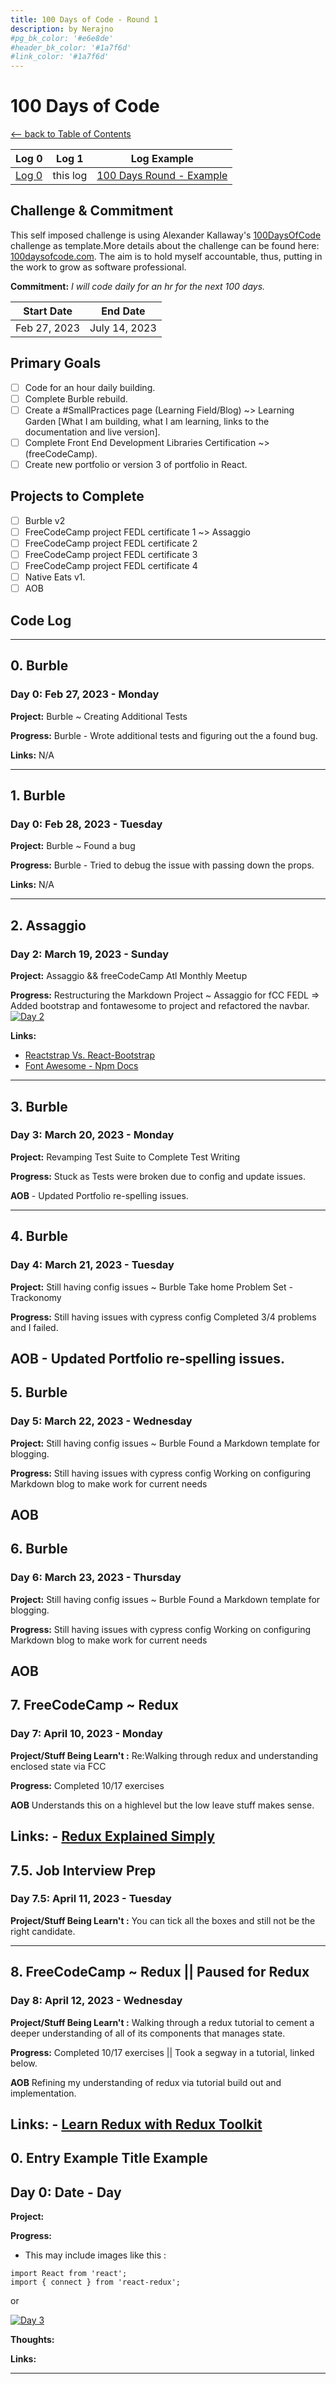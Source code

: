 ```yaml
---
title: 100 Days of Code - Round 1
description: by Nerajno
#pg_bk_color: '#e6e8de'
#header_bk_color: '#1a7f6d'
#link_color: '#1a7f6d'
---
```

<!-- markdownlint-disable MD022 MD024 MD032 MD033 -->

# 100 Days of Code
<p class="toc"><a href="./index.html">&lt;– back to Table of Contents</a></p>

| Log 0 | Log 1 | Log Example |
| --- | --- | --- |
| [Log 0](log0.md) | this log |  [100 Days Round - Example](log8.html) |

## Challenge & Commitment
This self imposed challenge is using Alexander Kallaway's [100DaysOfCode](https://github.com/Kallaway/100-days-of-code "the official repo") challenge as template.More details about the challenge can be found here: [100daysofcode.com](http://100daysofcode.com/ "100daysofcode.com"). The aim is to hold myself accountable, thus, putting in the work to  grow as software professional.

**Commitment:** *I will code daily for an hr for the next 100 days.*

|  Start Date   | End Date     |
| ------------- | ------------ |
| Feb 27, 2023  | July 14, 2023 |

## Primary Goals
- [ ] Code for an hour daily building.
- [ ] Complete Burble rebuild.
- [ ] Create a #SmallPractices page (Learning Field/Blog)  ~> Learning Garden [What I am building, what I am learning, links to the documentation and live version].
- [ ] Complete Front End Development Libraries Certification  ~> (freeCodeCamp).
- [ ] Create new portfolio or version 3 of portfolio in React.

## Projects to Complete
- [ ] Burble v2
- [ ] FreeCodeCamp project FEDL certificate 1 ~> Assaggio 
- [ ] FreeCodeCamp project FEDL certificate 2
- [ ] FreeCodeCamp project FEDL certificate 3
- [ ] FreeCodeCamp project FEDL certificate 4
- [ ] Native Eats v1.
- [ ] AOB

## Code Log

---

## 0. Burble
### Day 0: Feb 27, 2023 - Monday

**Project:** Burble ~ Creating Additional Tests

**Progress:** Burble - Wrote additional tests and figuring out the a found bug.

**Links:** N/A

---

## 1. Burble
### Day 0: Feb 28, 2023 - Tuesday

**Project:** Burble ~ Found a bug

**Progress:** Burble - Tried to debug the issue with passing down the props.

**Links:** N/A

---

## 2. Assaggio 
### Day 2: March 19, 2023 - Sunday

**Project:** Assaggio && freeCodeCamp Atl Monthly Meetup

**Progress:** Restructuring the Markdown Project ~ Assaggio for fCC FEDL
              => Added bootstrap and fontawesome to project and refactored the navbar.
[![Day 2](./assets/images/log1/day2.png)](./assets/log1/day2.png)
  

**Links:** 
- [Reactstrap Vs. React-Bootstrap](https://medium.com/geekculture/reactstrap-vs-react-bootstrap-9bd3250809aa#:~:text=Reactstrap%20is%20a%20library%20of%20React%20components%20that%20provide%20Bootstrap,with%20Bootstrap%20styling%20using%20React.)
- [Font Awesome - Npm Docs](https://fontawesome.com/docs/web/setup/packages)

---

## 3. Burble
### Day 3: March 20, 2023 - Monday

**Project:** Revamping Test Suite to Complete Test Writing

**Progress:** Stuck as Tests were broken due to config and update issues.
  
**AOB** - Updated Portfolio re-spelling issues.

---
## 4. Burble 
### Day 4: March 21, 2023 - Tuesday

**Project:** Still having config issues ~ Burble
             Take home Problem Set - Trackonomy

**Progress:** Still having issues with cypress config
              Completed 3/4 problems and I failed.
  
**AOB** - Updated Portfolio re-spelling issues.
---

## 5. Burble 
### Day 5: March 22, 2023 - Wednesday

**Project:** Still having config issues ~ Burble
             Found a Markdown template for blogging.

**Progress:** Still having issues with cypress config
              Working on configuring Markdown blog to make work for current needs
  
**AOB** 
---

## 6. Burble 
### Day 6: March 23, 2023 - Thursday

**Project:** Still having config issues ~ Burble
             Found a Markdown template for blogging.

**Progress:** Still having issues with cypress config
              Working on configuring Markdown blog to make work for current needs
  
**AOB** 
---

## 7. FreeCodeCamp ~ Redux 
### Day 7: April 10, 2023 - Monday

**Project/Stuff Being Learn't :** Re:Walking through redux and understanding enclosed state via FCC
            
**Progress:** Completed 10/17 exercises

  
**AOB**  Understands this on a highlevel but the low leave stuff makes sense.

**Links:**  - [Redux Explained Simply ](https://dev.to/codebucks/what-is-redux-simply-explained-2ch7)
---

## 7.5. Job Interview Prep 
### Day 7.5: April 11, 2023 - Tuesday

**Project/Stuff Being Learn't :** You can tick all the boxes and still not be the right candidate. 

---

## 8. FreeCodeCamp ~ Redux || Paused for Redux
### Day 8: April 12, 2023 - Wednesday

**Project/Stuff Being Learn't :** Walking through a redux tutorial to cement a deeper understanding of all of its components that manages state.
            
**Progress:** Completed 10/17 exercises || Took a segway in a tutorial, linked below.

  
**AOB**  Refining my understanding of redux via tutorial build out and implementation. 

**Links:**  - [Learn Redux with Redux Toolkit ](https://youtu.be/fiesH6WU63I)
---

## 0. Entry  Example Title Example
## Day 0: Date - Day

**Project:**

**Progress:**
- This may include images like this :

```
import React from 'react';
import { connect } from 'react-redux';

```

or

[![Day 3](./assets/images/day3.jpg)](./assets/images/day3.jpg)

**Thoughts:**

**Links:**

---
